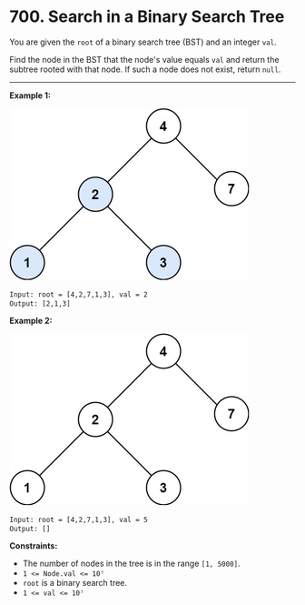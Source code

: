 # 700. Search in a Binary Search Tree

You are given the `root` of a binary search tree (BST) and an integer `val`.

Find the node in the BST that the node's value equals `val` and return the subtree rooted with that node. If such a node does not exist, return `null`.

 
---
**Example 1:**

![image](https://github.com/kevin-the-engi/leetcode-solutions/blob/master/solutions/search-in-a-binary-search-tree/examples/tree1.jpg)
```
Input: root = [4,2,7,1,3], val = 2
Output: [2,1,3]
```

**Example 2:**

![image](https://github.com/kevin-the-engi/leetcode-solutions/blob/master/solutions/search-in-a-binary-search-tree/examples/tree2.jpg)
```
Input: root = [4,2,7,1,3], val = 5
Output: []
```

**Constraints:**

* The number of nodes in the tree is in the range `[1, 5000]`.
* `1 <= Node.val <= 10⁷`
* `root` is a binary search tree.
* `1 <= val <= 10⁷`
